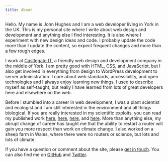 ```yaml
---
title: About
---
```


Hello. My name is John Hughes and I am a web developer living in York in the UK. This is my personal site where I write about web design and development and anything else I find interesting. It is also where I experiment with new design ideas and code. I probably update the code more than I update the content, so expect frequent changes and more than a few rough edges.

I work at [Castlegate IT][1], a friendly web design and development company in the middle of York. I am pretty good with HTML, CSS, and JavaScript, but I also get involved in everything from design to WordPress development to server administration. I care about web standards, accessibility, and open technologies and I always enjoy learning new things. I used to describe myself as self-taught, but really I have learned from lots of great developers here and elsewhere on the web.

Before I stumbled into a career in web development, I was a plant scientist and ecologist and I am still interested in the environment and all things biological. If you are really interested in my scientific exploits, you can read my published work [here][2], [here][3], [here][4], and [here][5]. More than anything else, my abrupt change of career has taught me that the ability to restart a router will gain you more respect than work on climate change. I also worked on a sheep farm in Wales, where there were no routers or science, but lots and lots of climate.

If you have a question or comment about the site, please [get in touch][6]. You can also find me on [GitHub][7] and [Twitter][8].

[1]: http://www.castlegateit.co.uk/
[2]: http://www.cell.com/trends/plant-science/abstract/S1360-1385%2808%2900225-2
[3]: http://onlinelibrary.wiley.com/doi/10.1111/j.1469-8137.2008.02727.x/full
[4]: http://rstb.royalsocietypublishing.org/content/365/1554/2991.full
[5]: http://eu.wiley.com/WileyCDA/WileyTitle/productCd-3527325484.html
[6]: /contact/
[7]: https://github.com/johnkhughes
[8]: https://twitter.com/johnkhughes
